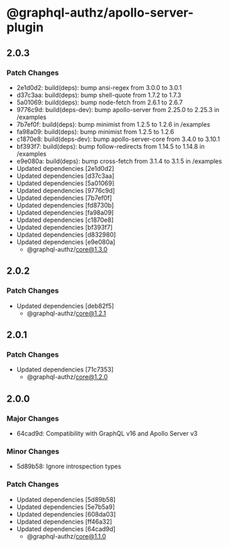 # @graphql-authz/apollo-server-plugin

## 2.0.3

### Patch Changes

- 2e1d0d2: build(deps): bump ansi-regex from 3.0.0 to 3.0.1
- d37c3aa: build(deps): bump shell-quote from 1.7.2 to 1.7.3
- 5a01069: build(deps): bump node-fetch from 2.6.1 to 2.6.7
- 9776c9d: build(deps-dev): bump apollo-server from 2.25.0 to 2.25.3 in /examples
- 7b7ef0f: build(deps): bump minimist from 1.2.5 to 1.2.6 in /examples
- fa98a09: build(deps): bump minimist from 1.2.5 to 1.2.6
- c1870e8: build(deps-dev): bump apollo-server-core from 3.4.0 to 3.10.1
- bf393f7: build(deps): bump follow-redirects from 1.14.5 to 1.14.8 in /examples
- e9e080a: build(deps): bump cross-fetch from 3.1.4 to 3.1.5 in /examples
- Updated dependencies [2e1d0d2]
- Updated dependencies [d37c3aa]
- Updated dependencies [5a01069]
- Updated dependencies [9776c9d]
- Updated dependencies [7b7ef0f]
- Updated dependencies [fd8730b]
- Updated dependencies [fa98a09]
- Updated dependencies [c1870e8]
- Updated dependencies [bf393f7]
- Updated dependencies [d832980]
- Updated dependencies [e9e080a]
  - @graphql-authz/core@1.3.0

## 2.0.2

### Patch Changes

- Updated dependencies [deb82f5]
  - @graphql-authz/core@1.2.1

## 2.0.1

### Patch Changes

- Updated dependencies [71c7353]
  - @graphql-authz/core@1.2.0

## 2.0.0

### Major Changes

- 64cad9d: Compatibility with GraphQL v16 and Apollo Server v3

### Minor Changes

- 5d89b58: Ignore introspection types

### Patch Changes

- Updated dependencies [5d89b58]
- Updated dependencies [5e7b5a9]
- Updated dependencies [608da03]
- Updated dependencies [ff46a32]
- Updated dependencies [64cad9d]
  - @graphql-authz/core@1.1.0
